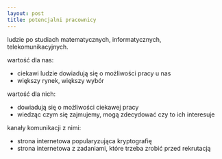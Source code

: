 ```yaml
---
layout: post
title: potencjalni pracownicy
---
```


ludzie po studiach matematycznych, informatycznych, telekomunikacyjnych.

wartość dla nas:
<ul>
    <li> ciekawi ludzie dowiadują się o możliwości pracy u nas </li>
    <li> większy rynek, większy wybór </li>
</ul>

wartość dla nich:
<ul>
    <li> dowiadują się o możliwości ciekawej pracy </li>
    <li> wiedząc czym się zajmujemy, mogą zdecydować czy to ich interesuje </li>
</ul>

kanały komunikacji z nimi:
<ul>
    <li> strona internetowa popularyzująca kryptografię </li>
    <li> strona internetowa z zadaniami, które trzeba zrobić przed rekrutacją </li>
</ul>
